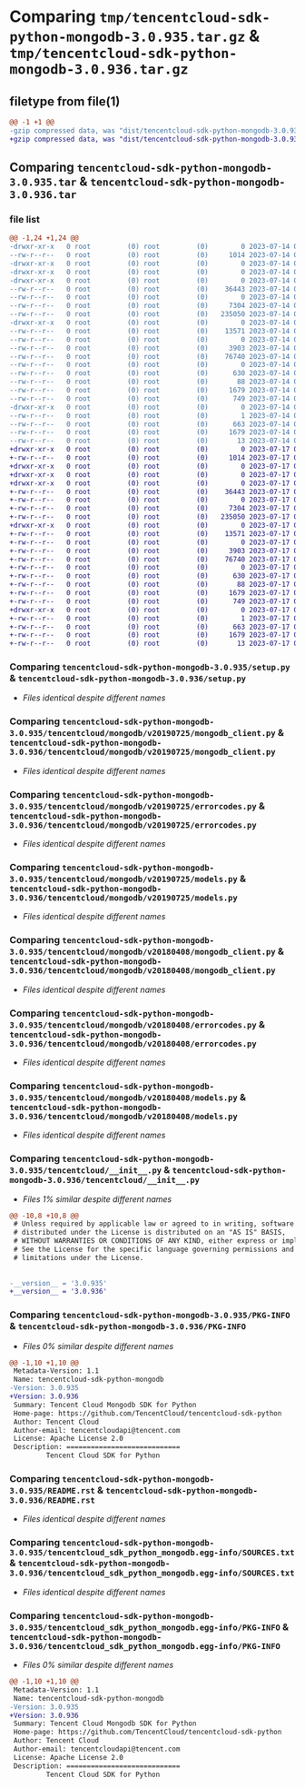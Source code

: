 # Comparing `tmp/tencentcloud-sdk-python-mongodb-3.0.935.tar.gz` & `tmp/tencentcloud-sdk-python-mongodb-3.0.936.tar.gz`

## filetype from file(1)

```diff
@@ -1 +1 @@
-gzip compressed data, was "dist/tencentcloud-sdk-python-mongodb-3.0.935.tar", last modified: Fri Jul 14 00:34:28 2023, max compression
+gzip compressed data, was "dist/tencentcloud-sdk-python-mongodb-3.0.936.tar", last modified: Mon Jul 17 00:31:13 2023, max compression
```

## Comparing `tencentcloud-sdk-python-mongodb-3.0.935.tar` & `tencentcloud-sdk-python-mongodb-3.0.936.tar`

### file list

```diff
@@ -1,24 +1,24 @@
-drwxr-xr-x   0 root         (0) root         (0)        0 2023-07-14 00:34:28.000000 tencentcloud-sdk-python-mongodb-3.0.935/
--rw-r--r--   0 root         (0) root         (0)     1014 2023-07-14 00:34:28.000000 tencentcloud-sdk-python-mongodb-3.0.935/setup.py
-drwxr-xr-x   0 root         (0) root         (0)        0 2023-07-14 00:34:28.000000 tencentcloud-sdk-python-mongodb-3.0.935/tencentcloud/
-drwxr-xr-x   0 root         (0) root         (0)        0 2023-07-14 00:34:28.000000 tencentcloud-sdk-python-mongodb-3.0.935/tencentcloud/mongodb/
-drwxr-xr-x   0 root         (0) root         (0)        0 2023-07-14 00:34:28.000000 tencentcloud-sdk-python-mongodb-3.0.935/tencentcloud/mongodb/v20190725/
--rw-r--r--   0 root         (0) root         (0)    36443 2023-07-14 00:34:28.000000 tencentcloud-sdk-python-mongodb-3.0.935/tencentcloud/mongodb/v20190725/mongodb_client.py
--rw-r--r--   0 root         (0) root         (0)        0 2023-07-14 00:34:28.000000 tencentcloud-sdk-python-mongodb-3.0.935/tencentcloud/mongodb/v20190725/__init__.py
--rw-r--r--   0 root         (0) root         (0)     7304 2023-07-14 00:34:28.000000 tencentcloud-sdk-python-mongodb-3.0.935/tencentcloud/mongodb/v20190725/errorcodes.py
--rw-r--r--   0 root         (0) root         (0)   235050 2023-07-14 00:34:28.000000 tencentcloud-sdk-python-mongodb-3.0.935/tencentcloud/mongodb/v20190725/models.py
-drwxr-xr-x   0 root         (0) root         (0)        0 2023-07-14 00:34:28.000000 tencentcloud-sdk-python-mongodb-3.0.935/tencentcloud/mongodb/v20180408/
--rw-r--r--   0 root         (0) root         (0)    13571 2023-07-14 00:34:28.000000 tencentcloud-sdk-python-mongodb-3.0.935/tencentcloud/mongodb/v20180408/mongodb_client.py
--rw-r--r--   0 root         (0) root         (0)        0 2023-07-14 00:34:28.000000 tencentcloud-sdk-python-mongodb-3.0.935/tencentcloud/mongodb/v20180408/__init__.py
--rw-r--r--   0 root         (0) root         (0)     3903 2023-07-14 00:34:28.000000 tencentcloud-sdk-python-mongodb-3.0.935/tencentcloud/mongodb/v20180408/errorcodes.py
--rw-r--r--   0 root         (0) root         (0)    76740 2023-07-14 00:34:28.000000 tencentcloud-sdk-python-mongodb-3.0.935/tencentcloud/mongodb/v20180408/models.py
--rw-r--r--   0 root         (0) root         (0)        0 2023-07-14 00:34:28.000000 tencentcloud-sdk-python-mongodb-3.0.935/tencentcloud/mongodb/__init__.py
--rw-r--r--   0 root         (0) root         (0)      630 2023-07-14 00:34:28.000000 tencentcloud-sdk-python-mongodb-3.0.935/tencentcloud/__init__.py
--rw-r--r--   0 root         (0) root         (0)       88 2023-07-14 00:34:28.000000 tencentcloud-sdk-python-mongodb-3.0.935/setup.cfg
--rw-r--r--   0 root         (0) root         (0)     1679 2023-07-14 00:34:28.000000 tencentcloud-sdk-python-mongodb-3.0.935/PKG-INFO
--rw-r--r--   0 root         (0) root         (0)      749 2023-07-14 00:34:28.000000 tencentcloud-sdk-python-mongodb-3.0.935/README.rst
-drwxr-xr-x   0 root         (0) root         (0)        0 2023-07-14 00:34:28.000000 tencentcloud-sdk-python-mongodb-3.0.935/tencentcloud_sdk_python_mongodb.egg-info/
--rw-r--r--   0 root         (0) root         (0)        1 2023-07-14 00:34:28.000000 tencentcloud-sdk-python-mongodb-3.0.935/tencentcloud_sdk_python_mongodb.egg-info/dependency_links.txt
--rw-r--r--   0 root         (0) root         (0)      663 2023-07-14 00:34:28.000000 tencentcloud-sdk-python-mongodb-3.0.935/tencentcloud_sdk_python_mongodb.egg-info/SOURCES.txt
--rw-r--r--   0 root         (0) root         (0)     1679 2023-07-14 00:34:28.000000 tencentcloud-sdk-python-mongodb-3.0.935/tencentcloud_sdk_python_mongodb.egg-info/PKG-INFO
--rw-r--r--   0 root         (0) root         (0)       13 2023-07-14 00:34:28.000000 tencentcloud-sdk-python-mongodb-3.0.935/tencentcloud_sdk_python_mongodb.egg-info/top_level.txt
+drwxr-xr-x   0 root         (0) root         (0)        0 2023-07-17 00:31:13.000000 tencentcloud-sdk-python-mongodb-3.0.936/
+-rw-r--r--   0 root         (0) root         (0)     1014 2023-07-17 00:31:13.000000 tencentcloud-sdk-python-mongodb-3.0.936/setup.py
+drwxr-xr-x   0 root         (0) root         (0)        0 2023-07-17 00:31:13.000000 tencentcloud-sdk-python-mongodb-3.0.936/tencentcloud/
+drwxr-xr-x   0 root         (0) root         (0)        0 2023-07-17 00:31:13.000000 tencentcloud-sdk-python-mongodb-3.0.936/tencentcloud/mongodb/
+drwxr-xr-x   0 root         (0) root         (0)        0 2023-07-17 00:31:13.000000 tencentcloud-sdk-python-mongodb-3.0.936/tencentcloud/mongodb/v20190725/
+-rw-r--r--   0 root         (0) root         (0)    36443 2023-07-17 00:31:13.000000 tencentcloud-sdk-python-mongodb-3.0.936/tencentcloud/mongodb/v20190725/mongodb_client.py
+-rw-r--r--   0 root         (0) root         (0)        0 2023-07-17 00:31:13.000000 tencentcloud-sdk-python-mongodb-3.0.936/tencentcloud/mongodb/v20190725/__init__.py
+-rw-r--r--   0 root         (0) root         (0)     7304 2023-07-17 00:31:13.000000 tencentcloud-sdk-python-mongodb-3.0.936/tencentcloud/mongodb/v20190725/errorcodes.py
+-rw-r--r--   0 root         (0) root         (0)   235050 2023-07-17 00:31:13.000000 tencentcloud-sdk-python-mongodb-3.0.936/tencentcloud/mongodb/v20190725/models.py
+drwxr-xr-x   0 root         (0) root         (0)        0 2023-07-17 00:31:13.000000 tencentcloud-sdk-python-mongodb-3.0.936/tencentcloud/mongodb/v20180408/
+-rw-r--r--   0 root         (0) root         (0)    13571 2023-07-17 00:31:13.000000 tencentcloud-sdk-python-mongodb-3.0.936/tencentcloud/mongodb/v20180408/mongodb_client.py
+-rw-r--r--   0 root         (0) root         (0)        0 2023-07-17 00:31:13.000000 tencentcloud-sdk-python-mongodb-3.0.936/tencentcloud/mongodb/v20180408/__init__.py
+-rw-r--r--   0 root         (0) root         (0)     3903 2023-07-17 00:31:13.000000 tencentcloud-sdk-python-mongodb-3.0.936/tencentcloud/mongodb/v20180408/errorcodes.py
+-rw-r--r--   0 root         (0) root         (0)    76740 2023-07-17 00:31:13.000000 tencentcloud-sdk-python-mongodb-3.0.936/tencentcloud/mongodb/v20180408/models.py
+-rw-r--r--   0 root         (0) root         (0)        0 2023-07-17 00:31:13.000000 tencentcloud-sdk-python-mongodb-3.0.936/tencentcloud/mongodb/__init__.py
+-rw-r--r--   0 root         (0) root         (0)      630 2023-07-17 00:31:13.000000 tencentcloud-sdk-python-mongodb-3.0.936/tencentcloud/__init__.py
+-rw-r--r--   0 root         (0) root         (0)       88 2023-07-17 00:31:13.000000 tencentcloud-sdk-python-mongodb-3.0.936/setup.cfg
+-rw-r--r--   0 root         (0) root         (0)     1679 2023-07-17 00:31:13.000000 tencentcloud-sdk-python-mongodb-3.0.936/PKG-INFO
+-rw-r--r--   0 root         (0) root         (0)      749 2023-07-17 00:31:13.000000 tencentcloud-sdk-python-mongodb-3.0.936/README.rst
+drwxr-xr-x   0 root         (0) root         (0)        0 2023-07-17 00:31:13.000000 tencentcloud-sdk-python-mongodb-3.0.936/tencentcloud_sdk_python_mongodb.egg-info/
+-rw-r--r--   0 root         (0) root         (0)        1 2023-07-17 00:31:13.000000 tencentcloud-sdk-python-mongodb-3.0.936/tencentcloud_sdk_python_mongodb.egg-info/dependency_links.txt
+-rw-r--r--   0 root         (0) root         (0)      663 2023-07-17 00:31:13.000000 tencentcloud-sdk-python-mongodb-3.0.936/tencentcloud_sdk_python_mongodb.egg-info/SOURCES.txt
+-rw-r--r--   0 root         (0) root         (0)     1679 2023-07-17 00:31:13.000000 tencentcloud-sdk-python-mongodb-3.0.936/tencentcloud_sdk_python_mongodb.egg-info/PKG-INFO
+-rw-r--r--   0 root         (0) root         (0)       13 2023-07-17 00:31:13.000000 tencentcloud-sdk-python-mongodb-3.0.936/tencentcloud_sdk_python_mongodb.egg-info/top_level.txt
```

### Comparing `tencentcloud-sdk-python-mongodb-3.0.935/setup.py` & `tencentcloud-sdk-python-mongodb-3.0.936/setup.py`

 * *Files identical despite different names*

### Comparing `tencentcloud-sdk-python-mongodb-3.0.935/tencentcloud/mongodb/v20190725/mongodb_client.py` & `tencentcloud-sdk-python-mongodb-3.0.936/tencentcloud/mongodb/v20190725/mongodb_client.py`

 * *Files identical despite different names*

### Comparing `tencentcloud-sdk-python-mongodb-3.0.935/tencentcloud/mongodb/v20190725/errorcodes.py` & `tencentcloud-sdk-python-mongodb-3.0.936/tencentcloud/mongodb/v20190725/errorcodes.py`

 * *Files identical despite different names*

### Comparing `tencentcloud-sdk-python-mongodb-3.0.935/tencentcloud/mongodb/v20190725/models.py` & `tencentcloud-sdk-python-mongodb-3.0.936/tencentcloud/mongodb/v20190725/models.py`

 * *Files identical despite different names*

### Comparing `tencentcloud-sdk-python-mongodb-3.0.935/tencentcloud/mongodb/v20180408/mongodb_client.py` & `tencentcloud-sdk-python-mongodb-3.0.936/tencentcloud/mongodb/v20180408/mongodb_client.py`

 * *Files identical despite different names*

### Comparing `tencentcloud-sdk-python-mongodb-3.0.935/tencentcloud/mongodb/v20180408/errorcodes.py` & `tencentcloud-sdk-python-mongodb-3.0.936/tencentcloud/mongodb/v20180408/errorcodes.py`

 * *Files identical despite different names*

### Comparing `tencentcloud-sdk-python-mongodb-3.0.935/tencentcloud/mongodb/v20180408/models.py` & `tencentcloud-sdk-python-mongodb-3.0.936/tencentcloud/mongodb/v20180408/models.py`

 * *Files identical despite different names*

### Comparing `tencentcloud-sdk-python-mongodb-3.0.935/tencentcloud/__init__.py` & `tencentcloud-sdk-python-mongodb-3.0.936/tencentcloud/__init__.py`

 * *Files 1% similar despite different names*

```diff
@@ -10,8 +10,8 @@
 # Unless required by applicable law or agreed to in writing, software
 # distributed under the License is distributed on an "AS IS" BASIS,
 # WITHOUT WARRANTIES OR CONDITIONS OF ANY KIND, either express or implied.
 # See the License for the specific language governing permissions and
 # limitations under the License.
 
 
-__version__ = '3.0.935'
+__version__ = '3.0.936'
```

### Comparing `tencentcloud-sdk-python-mongodb-3.0.935/PKG-INFO` & `tencentcloud-sdk-python-mongodb-3.0.936/PKG-INFO`

 * *Files 0% similar despite different names*

```diff
@@ -1,10 +1,10 @@
 Metadata-Version: 1.1
 Name: tencentcloud-sdk-python-mongodb
-Version: 3.0.935
+Version: 3.0.936
 Summary: Tencent Cloud Mongodb SDK for Python
 Home-page: https://github.com/TencentCloud/tencentcloud-sdk-python
 Author: Tencent Cloud
 Author-email: tencentcloudapi@tencent.com
 License: Apache License 2.0
 Description: ============================
         Tencent Cloud SDK for Python
```

### Comparing `tencentcloud-sdk-python-mongodb-3.0.935/README.rst` & `tencentcloud-sdk-python-mongodb-3.0.936/README.rst`

 * *Files identical despite different names*

### Comparing `tencentcloud-sdk-python-mongodb-3.0.935/tencentcloud_sdk_python_mongodb.egg-info/SOURCES.txt` & `tencentcloud-sdk-python-mongodb-3.0.936/tencentcloud_sdk_python_mongodb.egg-info/SOURCES.txt`

 * *Files identical despite different names*

### Comparing `tencentcloud-sdk-python-mongodb-3.0.935/tencentcloud_sdk_python_mongodb.egg-info/PKG-INFO` & `tencentcloud-sdk-python-mongodb-3.0.936/tencentcloud_sdk_python_mongodb.egg-info/PKG-INFO`

 * *Files 0% similar despite different names*

```diff
@@ -1,10 +1,10 @@
 Metadata-Version: 1.1
 Name: tencentcloud-sdk-python-mongodb
-Version: 3.0.935
+Version: 3.0.936
 Summary: Tencent Cloud Mongodb SDK for Python
 Home-page: https://github.com/TencentCloud/tencentcloud-sdk-python
 Author: Tencent Cloud
 Author-email: tencentcloudapi@tencent.com
 License: Apache License 2.0
 Description: ============================
         Tencent Cloud SDK for Python
```

